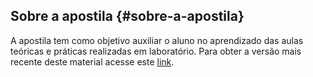 ## Sobre a apostila {#sobre-a-apostila}

A apostila tem como objetivo auxiliar o aluno no aprendizado das aulas teóricas e práticas realizadas em laboratório. Para obter a versão mais recente deste material acesse este [link](http://1drv.ms/1Na58vv).